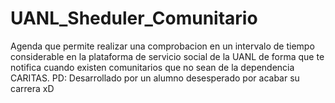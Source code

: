 # UANL_Sheduler_Comunitario
Agenda que permite realizar una comprobacion en un intervalo de tiempo considerable en la plataforma de servicio social de la UANL de forma que te notifica cuando existen comunitarios que no sean de la dependencia CARITAS. PD: Desarrollado por un alumno desesperado por acabar su carrera xD
